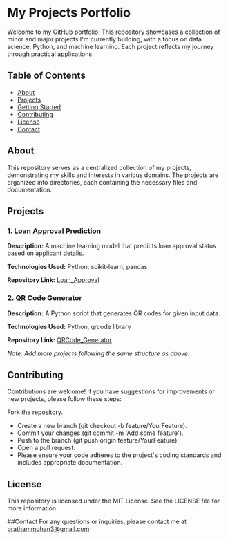 # My Projects Portfolio

Welcome to my GitHub portfolio! This repository showcases a collection of minor and major projects I'm currently building, with a focus on data science, Python, and machine learning. Each project reflects my journey through practical applications.

## Table of Contents

- [About](#about)
- [Projects](#projects)
- [Getting Started](#getting-started)
- [Contributing](#contributing)
- [License](#license)
- [Contact](#contact)

## About

This repository serves as a centralized collection of my projects, demonstrating my skills and interests in various domains. The projects are organized into directories, each containing the necessary files and documentation.

## Projects

### 1. Loan Approval Prediction

**Description:** A machine learning model that predicts loan approval status based on applicant details.

**Technologies Used:** Python, scikit-learn, pandas

**Repository Link:** [Loan_Approval](https://github.com/paratha14/My_Projects/tree/main/Loan_Approval)

### 2. QR Code Generator

**Description:** A Python script that generates QR codes for given input data.

**Technologies Used:** Python, qrcode library

**Repository Link:** [QRCode_Generator](https://github.com/paratha14/My_Projects/tree/main/QRCode_Generator)

*Note: Add more projects following the same structure as above.*

## Contributing
Contributions are welcome! If you have suggestions for improvements or new projects, please follow these steps:

Fork the repository.
- Create a new branch (git checkout -b feature/YourFeature).
- Commit your changes (git commit -m 'Add some feature').
- Push to the branch (git push origin feature/YourFeature).
- Open a pull request.
- Please ensure your code adheres to the project's coding standards and includes appropriate documentation.

## License
This repository is licensed under the MIT License. See the LICENSE file for more information.

##Contact
For any questions or inquiries, please contact me at prathammohan3@gmail.com


   
   

